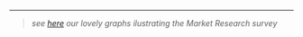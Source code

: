 ---

> *see [here](https://public.tableau.com/app/profile/data.girls) our lovely graphs ilustrating the Market Research survey*
